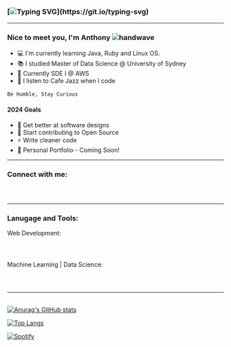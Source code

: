 ### [![Typing SVG](https://readme-typing-svg.herokuapp.com?color=%230DA47F&size=28&duration=3800&vCenter=true&width=550&height=40&lines=Welcome+to+Anthony's+Github!)](https://git.io/typing-svg)

<hr>

### Nice to meet you, I'm Anthony <img src="https://raw.githubusercontent.com/MartinHeinz/MartinHeinz/master/wave.gif" width="28" height="28" alt="handwave" />

- :computer: I'm currently learning Java, Ruby and Linux OS.
- :books: I studied Master of Data Science @ University of Sydney
- :raised_hands: Currently SDE I @ AWS
- :saxophone: I listen to Cafe Jazz when I code

```diff
Be Humble, Stay Curious
```

#### 2024 Goals

- :muscle: Get better at software designs
- :rocket: Start contributing to Open Source
- :zap: Write cleaner code
- :construction: Personal Portfolio - Coming Soon!

<hr>

### Connect with me:

[<img alt= "linkedin" src="./images/linkedin.svg" width="25">](https://www.linkedin.com/in/anthony-w-230452a2/)&nbsp;&nbsp;
[<img alt="twitter" src="./images/twitter.svg" width="25">](https://twitter.com/anthonydwan)

<hr>

### Lanugage and Tools:

Web Development:

<img alt= "vsc" src="/images/Web/1.vsc.svg" width="25">&nbsp;&nbsp;
<img alt="html5" src="/images/Web/2.html5.svg" width="25">&nbsp;&nbsp;
<img alt= "css3" src="/images/Web/3.css3.svg" width="25">&nbsp;&nbsp;
<img alt="javscript" src="/images/Web/4.javascript.svg" width="25">&nbsp;&nbsp;
<img alt= "react" src="/images/Web/6.react.svg" width="25">&nbsp;&nbsp;
<img alt= "git" src="/images/Web/7.git.svg" width="25">&nbsp;&nbsp;
<img alt="npm" src="/images/Web/8.npm.svg" width="25">&nbsp;&nbsp;
<img alt= "jest" src="/images/Web/9.jest.svg" width="25" height="25">&nbsp;&nbsp;
<img alt= "testing-library" src="/images/Web/10.testinglibrary.svg" width="25" height="25">&nbsp;&nbsp;

Machine Learning | Data Science:

<img alt= "jupyter" src="/images/ML/1.jupyter.svg" width="25">&nbsp;&nbsp;
<img alt= "pycharm" src="/images/ML/2.pycharm.svg" width="25">&nbsp;&nbsp;
<img alt= "python" src="/images/ML/2b.python.svg" width="25">&nbsp;&nbsp;
<img alt= "numpy" src="/images/ML/3.numpy.svg" width="25">&nbsp;&nbsp;
<img alt= "scikitlearn" src="/images/ML/4.scikitlearn.svg" width="25">&nbsp;&nbsp;
<img alt= "scipy" src="/images/ML/5.scipy.svg" width="25">&nbsp;&nbsp;
<img alt= "postgresql" src="/images/ML/6.postgresql.svg" width="25">&nbsp;&nbsp;
<img alt= "tensorflow" src="/images/ML/7.tensorflow.svg" width="25">&nbsp;&nbsp;
<img alt= "pytorch" src="/images/ML/8.pytorch.svg" width="25">&nbsp;&nbsp;

<hr>

<br>[![Anurag's GitHub stats](https://github-readme-stats.vercel.app/api?username=anthonydwan&hide=stars&count_private=true&show_icons=true&theme=gotham)](https://github.com/anuraghazra/github-readme-stats)

[![Top Langs](https://github-readme-stats.vercel.app/api/top-langs/?username=anuraghazra&layout=compact&theme=gotham&card_width=445)](https://github.com/anuraghazra/github-readme-stats)

[![Spotify](https://spotify-now-playing-anthonydwan.vercel.app/api/spotify?background_color=0d1117&border_color=ffffff&background_color=020d0f)](https://open.spotify.com/user/anthonydwan)
